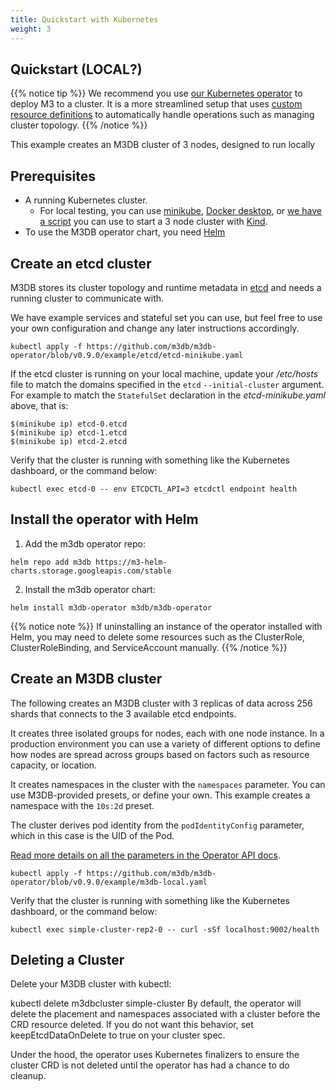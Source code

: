 ```yaml
---
title: Quickstart with Kubernetes
weight: 3
---
```


## Quickstart (LOCAL?)

{{% notice tip %}}
We recommend you use [our Kubernetes operator](https://operator.m3db.io/) to deploy M3 to a cluster. It is a more streamlined setup that uses [custom resource definitions](https://kubernetes.io/docs/concepts/extend-kubernetes/api-extension/custom-resources/) to automatically handle operations such as managing cluster topology.
{{% /notice %}}

This example creates an M3DB cluster of 3 nodes, designed to run locally

<!-- with each M3DB instance able to store up to 3gb of data using your Kubernetes cluster's default storage class. For examples of different cluster topologies, such as zonal clusters, see the docs on node affinity. -->

## Prerequisites

-   A running Kubernetes cluster.
    -   For local testing, you can use [minikube](https://kubernetes.io/docs/tasks/tools/install-minikube/), [Docker desktop](https://www.docker.com/products/docker-desktop), or [we have a script](https://raw.githubusercontent.com/m3db/m3db-operator/master/scripts/kind-create-cluster.sh) you can use to start a 3 node cluster with [Kind](https://kind.sigs.k8s.io/docs/user/quick-start/).
-   To use the M3DB operator chart, you need [Helm](https://helm.sh/)

## Create an etcd cluster

M3DB stores its cluster topology and runtime metadata in [etcd](https://etcd.io) and needs a running cluster to communicate with.

We have example services and stateful set you can use, but feel free to use your own configuration and change any later instructions accordingly.

```shell
kubectl apply -f https://github.com/m3db/m3db-operator/blob/v0.9.0/example/etcd/etcd-minikube.yaml
```

If the etcd cluster is running on your local machine, update your _/etc/hosts_ file to match the domains specified in the `etcd` `--initial-cluster` argument. For example to match the `StatefulSet` declaration in the _etcd-minikube.yaml_ above, that is:

```text
$(minikube ip) etcd-0.etcd
$(minikube ip) etcd-1.etcd
$(minikube ip) etcd-2.etcd
```

Verify that the cluster is running with something like the Kubernetes dashboard, or the command below:

```shell
kubectl exec etcd-0 -- env ETCDCTL_API=3 etcdctl endpoint health
```

## Install the operator with Helm

1.  Add the m3db operator repo:

```shell
helm repo add m3db https://m3-helm-charts.storage.googleapis.com/stable
```

2.  Install the m3db operator chart:

```shell
helm install m3db-operator m3db/m3db-operator
```

{{% notice note %}}
If uninstalling an instance of the operator installed with Helm, you may need to delete some resources such as the ClusterRole, ClusterRoleBinding, and ServiceAccount manually.
{{% /notice %}}

## Create an M3DB cluster

The following creates an M3DB cluster with 3 replicas of data across 256 shards that connects to the 3 available etcd endpoints.

It creates three isolated groups for nodes, each with one node instance. In a production environment you can use a variety of different options to define how nodes are spread across groups based on factors such as resource capacity, or location.

It creates namespaces in the cluster with the `namespaces` parameter. You can use M3DB-provided presets, or define your own. This example creates a namespace with the `10s:2d` preset.

The cluster derives pod identity from the `podIdentityConfig` parameter, which in this case is the UID of the Pod.

[Read more details on all the parameters in the Operator API docs](https://operator.m3db.io/api/).

```shell
kubectl apply -f https://github.com/m3db/m3db-operator/blob/v0.9.0/example/m3db-local.yaml
```

Verify that the cluster is running with something like the Kubernetes dashboard, or the command below:

```shell
kubectl exec simple-cluster-rep2-0 -- curl -sSf localhost:9002/health
```

## Deleting a Cluster
Delete your M3DB cluster with kubectl:


kubectl delete m3dbcluster simple-cluster
By default, the operator will delete the placement and namespaces associated with a cluster before the CRD resource deleted. If you do not want this behavior, set keepEtcdDataOnDelete to true on your cluster spec.

Under the hood, the operator uses Kubernetes finalizers to ensure the cluster CRD is not deleted until the operator has had a chance to do cleanup.
